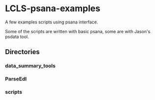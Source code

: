 # LCLS-psana-examples
A few examples scripts using psana interface.

Some of the scripts are written with basic psana, some are with Jason's psdata tool.

## Directories

### data_summary_tools

### ParseEdl

### scripts

